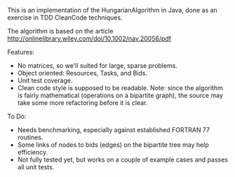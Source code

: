 This is an implementation of the HungarianAlgorithm in Java, done
as an exercise in TDD  CleanCode techniques.

The algorithm is based on the article
http://onlinelibrary.wiley.com/doi/10.1002/nav.20056/pdf

Features:
* No matrices, so we'll suited for large, sparse problems.
* Object oriented: Resources, Tasks, and Bids.
* Unit test coverage.
* Clean code style is supposed to be readable.
Note: since the algorithm is fairly mathematical (operations on a bipartite
graph), the source may take some more refactoring before it is clear.

To Do:
* Needs benchmarking, especially against established FORTRAN 77 routines.
* Some links of nodes to bids (edges) on the bipartite tree may help 
efficiency.
* Not fully tested yet, but works on a couple of example cases and passes all 
unit tests.